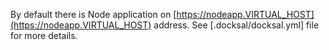 By default there is Node application on [https://nodeapp.VIRTUAL_HOST](https://nodeapp.VIRTUAL_HOST) address. See [.docksal/docksal.yml] file for more details.
